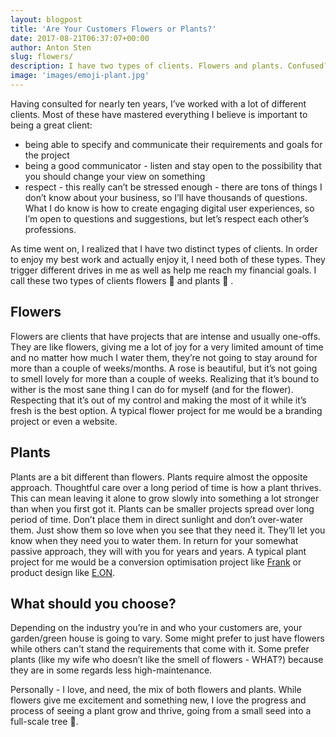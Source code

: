 ```yaml
---
layout: blogpost
title: 'Are Your Customers Flowers or Plants?'
date: 2017-08-21T06:37:07+00:00
author: Anton Sten
slug: flowers/
description: I have two types of clients. Flowers and plants. Confused? Believe it or not, knowing which your clients are can help you succeed!
image: 'images/emoji-plant.jpg'
---
```


Having consulted for nearly ten years, I’ve worked with a lot of different clients. Most of these have mastered everything I believe is important to being a great client:

- being able to specify and communicate their requirements and goals for the project
- being a good communicator - listen and stay open to the possibility that you should change your view on something
- respect - this really can’t be stressed enough - there are tons of things I don’t know about your business, so I’ll have thousands of questions. What I do know is how to create engaging digital user experiences, so I’m open to questions and suggestions, but let’s respect each other’s professions.

As time went on, I realized that I have two distinct types of clients. In order to enjoy my best work and actually enjoy it, I need both of these types. They trigger different drives in me as well as help me reach my financial goals. I call these two types of clients flowers 🌼 and plants 🌱 .

## Flowers
Flowers are clients that have projects that are intense and usually one-offs. They are like flowers, giving me a lot of joy for a very limited amount of time and no matter how much I water them, they’re not going to stay around for more than a couple of weeks/months. A rose is beautiful, but it’s not going to smell lovely for more than a couple of weeks. Realizing that it’s bound to wither is the most sane thing I can do for myself (and for the flower). Respecting that it’s out of my control and making the most of it while it’s fresh is the best option. A typical flower project for me would be a branding project or even a website.

## Plants
Plants are a bit different than flowers. Plants require almost the opposite approach. Thoughtful care over a long period of time is how a plant thrives. This can mean leaving it alone to grow slowly into something a lot stronger than when you first got it. Plants can be smaller projects spread over long period of time. Don’t place them in direct sunlight and don’t over-water them. Just show them so love when you see that they need it. They’ll let you know when they need you to water them. In return for your somewhat passive approach, they will with you for years and years. A typical plant project for me would be a conversion optimisation project like [Frank](/case/frank) or product design like [E.ON](/case/eon).

## What should you choose?
Depending on the industry you’re in and who your customers are, your garden/green house is going to vary. Some might prefer to just have flowers while others can't stand the requirements that come with it. Some prefer plants (like my wife who doesn’t like the smell of flowers - WHAT?) because they are in some regards less high-maintenance.

Personally - I love, and need, the mix of both flowers and plants. While flowers give me excitement and something new, I love the progress and process of seeing a plant grow and thrive, going from a small seed into a full-scale tree 🌳.
